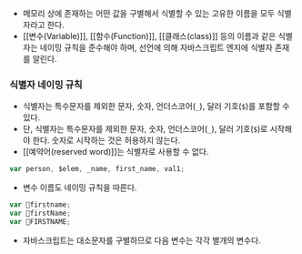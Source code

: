 - 메모리 상에 존재하는 어떤 값을 구별해서 식별할 수 있는 고유한 이름을 모두 식별자라고 한다.
- [[변수(Variable)]], [[함수(Function)]], [[클래스(class)]] 등의 이름과 같은 식별자는 네이밍 규칙을 준수해야 하며, 선언에 의해 자바스크립트 엔지에 식별자 존재를 알린다.

### 식별자 네이밍 규칙
- 식별자는 특수문자를 제외한 문자, 숫자, 언더스코어(`_`), 달러 기호(`$`)를 포함할 수 있다.
- 단, 식별자는 특수문자를 제외한 문자, 숫자, 언더스코어(`_`), 달러 기호(`$`)로 시작해야 한다. 숫자로 시작하는 것은 허용하지 않는다.
- [[예약어(reserved word)]]는 식별자로 사용할 수 없다.

```js
var person, $elem, _name, first_name, val1;
```

- 변수 이름도 네이밍 규칙을 따른다.

```js
var firstname;
var firstName;
var FIRSTNAME;
```

- 자바스크립트는 대소문자를 구별하므로 다음 변수는 각각 별개의 변수다.